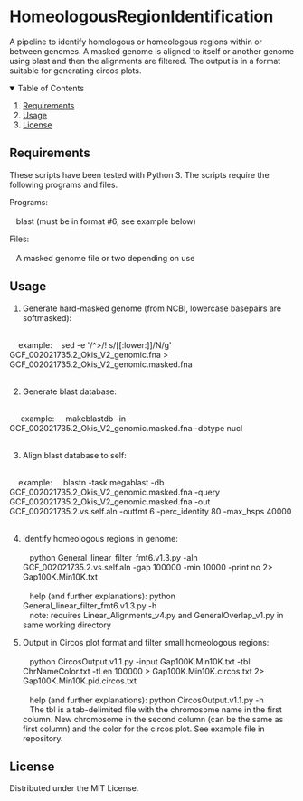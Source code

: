 # HomeologousRegionIdentification
A pipeline to identify homologous or homeologous regions within or between genomes.  A masked genome is aligned to itself or another genome using blast and then the alignments are filtered.  The output is in a format suitable for generating circos plots.

<!-- TABLE OF CONTENTS -->
<details open="open">
  <summary>Table of Contents</summary>
  <ol>
    <li><a href="#requirements">Requirements</a></li>
    <li><a href="#usage">Usage</a></li>
    <li><a href="#license">License</a></li>
  </ol>
</details>

<!-- requirements -->
## Requirements

These scripts have been tested with Python 3.
The scripts require the following programs and files.

Programs:<br /><br />
&nbsp;&nbsp;&nbsp;blast (must be in format #6, see example below)<br />
    
Files:<br /><br />
&nbsp;&nbsp;&nbsp;A masked genome file or two depending on use<br />

<!-- usage -->
## Usage

1) Generate hard-masked genome (from NCBI, lowercase basepairs are softmasked):<br /><br />

&nbsp;&nbsp;&nbsp;&nbsp;example:
&nbsp;&nbsp;&nbsp;sed -e '/^>/! s/[[:lower:]]/N/g' GCF_002021735.2_Okis_V2_genomic.fna > GCF_002021735.2_Okis_V2_genomic.masked.fna<br /><br />
    
2) Generate blast database:<br /><br />

&nbsp;&nbsp;&nbsp;&nbsp;&nbsp;example:
&nbsp;&nbsp;&nbsp;&nbsp;makeblastdb -in GCF_002021735.2_Okis_V2_genomic.masked.fna -dbtype nucl<br /><br />
    
3) Align blast database to self:<br /><br />

&nbsp;&nbsp;&nbsp;&nbsp;example:
&nbsp;&nbsp;&nbsp;&nbsp;blastn -task megablast -db GCF_002021735.2_Okis_V2_genomic.masked.fna -query GCF_002021735.2_Okis_V2_genomic.masked.fna -out GCF_002021735.2.vs.self.aln -outfmt 6 -perc_identity 80 -max_hsps 40000<br /><br />
    
4) Identify homeologous regions in genome:<br /><br />
&nbsp;&nbsp;&nbsp;python General_linear_filter_fmt6.v1.3.py -aln GCF_002021735.2.vs.self.aln -gap 100000 -min 10000 -print no 2> Gap100K.Min10K.txt<br /><br />
&nbsp;&nbsp;&nbsp;help (and further explanations): python General_linear_filter_fmt6.v1.3.py -h<br />
&nbsp;&nbsp;&nbsp;note: requires Linear_Alignments_v4.py and GeneralOverlap_v1.py in same working directory
    
5) Output in Circos plot format and filter small homeologous regions:<br /><br />
&nbsp;&nbsp;&nbsp;python CircosOutput.v1.1.py -input Gap100K.Min10K.txt -tbl ChrNameColor.txt -tLen 100000 > Gap100K.Min10K.circos.txt 2> Gap100K.Min10K.pid.circos.txt<br /><br />
&nbsp;&nbsp;&nbsp;help (and further explanations): python CircosOutput.v1.1.py -h<br />
&nbsp;&nbsp;&nbsp;The tbl is a tab-delimited file with the chromosome name in the first column. New chromosome in the second column (can be the same as first column) and the color for the circos plot. See example file in repository.
    

<!-- license -->
## License 

Distributed under the MIT License.
